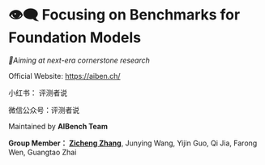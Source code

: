 # 👁️‍🗨️ Focusing on Benchmarks for Foundation Models

_🔖Aiming at next-era cornerstone research_

Official Website: https://aiben.ch/

小红书： 评测者说

微信公众号：评测者说


Maintained by **AIBench Team**

**Group Member： [Zicheng Zhang](https://github.com/zzc-1998)**, Junying Wang, Yijin Guo, Qi Jia, Farong Wen, Guangtao Zhai 
